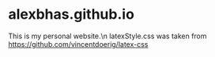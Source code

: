 # alexbhas.github.io

This is my personal website.\n
latexStyle.css was taken from https://github.com/vincentdoerig/latex-css
